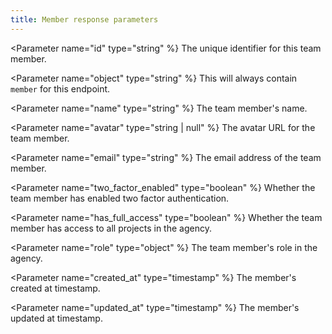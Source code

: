 ```yaml
---
title: Member response parameters
---
```


<Parameter name="id" type="string" %}
The unique identifier for this team member.
</Parameter>

<Parameter name="object" type="string" %}
This will always contain `member` for this endpoint.
</Parameter>

<Parameter name="name" type="string" %}
The team member's name.
</Parameter>

<Parameter name="avatar" type="string | null" %}
The avatar URL for the team member.
</Parameter>

<Parameter name="email" type="string" %}
The email address of the team member.
</Parameter>

<Parameter name="two_factor_enabled" type="boolean" %}
Whether the team member has enabled two factor authentication.
</Parameter>

<Parameter name="has_full_access" type="boolean" %}
Whether the team member has access to all projects in the agency.
</Parameter>

<Parameter name="role" type="object" %}
The team member's role in the agency.
</Parameter>

<Parameter name="created_at" type="timestamp" %}
The member's created at timestamp.
</Parameter>

<Parameter name="updated_at" type="timestamp" %}
The member's updated at timestamp.
</Parameter>

